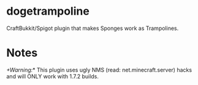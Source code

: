 dogetrampoline
==============

CraftBukkit/Spigot plugin that makes Sponges work as Trampolines.

Notes
=====
*+Warning:** This plugin uses ugly NMS (read: net.minecraft.server) hacks and will ONLY work with 1.7.2 builds.
